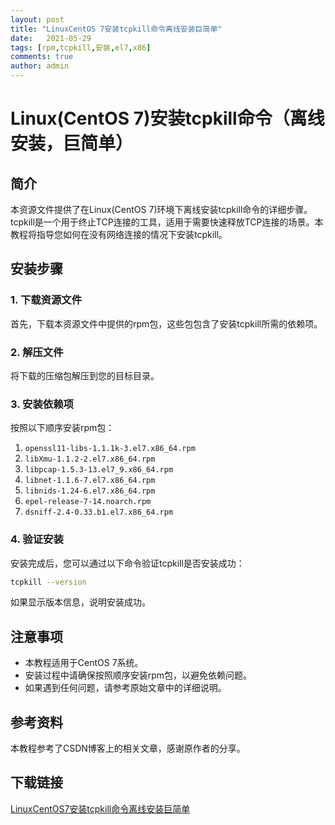 ```yaml
---
layout: post
title: "LinuxCentOS 7安装tcpkill命令离线安装巨简单"
date:   2021-05-29
tags: [rpm,tcpkill,安装,el7,x86]
comments: true
author: admin
---
```

# Linux(CentOS 7)安装tcpkill命令（离线安装，巨简单）

## 简介
本资源文件提供了在Linux(CentOS 7)环境下离线安装tcpkill命令的详细步骤。tcpkill是一个用于终止TCP连接的工具，适用于需要快速释放TCP连接的场景。本教程将指导您如何在没有网络连接的情况下安装tcpkill。

## 安装步骤

### 1. 下载资源文件
首先，下载本资源文件中提供的rpm包，这些包包含了安装tcpkill所需的依赖项。

### 2. 解压文件
将下载的压缩包解压到您的目标目录。

### 3. 安装依赖项
按照以下顺序安装rpm包：
1. `openssl11-libs-1.1.1k-3.el7.x86_64.rpm`
2. `libXmu-1.1.2-2.el7.x86_64.rpm`
3. `libpcap-1.5.3-13.el7_9.x86_64.rpm`
4. `libnet-1.1.6-7.el7.x86_64.rpm`
5. `libnids-1.24-6.el7.x86_64.rpm`
6. `epel-release-7-14.noarch.rpm`
7. `dsniff-2.4-0.33.b1.el7.x86_64.rpm`

### 4. 验证安装
安装完成后，您可以通过以下命令验证tcpkill是否安装成功：
```bash
tcpkill --version
```
如果显示版本信息，说明安装成功。

## 注意事项
- 本教程适用于CentOS 7系统。
- 安装过程中请确保按照顺序安装rpm包，以避免依赖问题。
- 如果遇到任何问题，请参考原始文章中的详细说明。

## 参考资料
本教程参考了CSDN博客上的相关文章，感谢原作者的分享。

## 下载链接

[LinuxCentOS7安装tcpkill命令离线安装巨简单](https://pan.quark.cn/s/58579b2a3bfe)